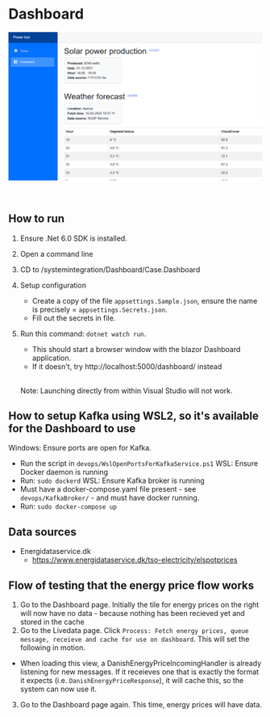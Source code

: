 # Dashboard

![plot](./misc/DashScreen1.png)

<br>

## How to run

1. Ensure .Net 6.0 SDK is installed.
1. Open a command line
1. CD to /systemintegration/Dashboard/Case.Dashboard
2. Setup configuration
   - Create a copy of the file `appsettings.Sample.json`, ensure the name is precisely = `appsettings.Secrets.json`.
   - Fill out the secrets in file.
5. Run this command: `dotnet watch run`. 
   - This should start a browser window with the blazor Dashboard application.
   - If it doesn't, try http://localhost:5000/dashboard/ instead


   <br>

   Note: Launching directly from within Visual Studio will not work.




## How to setup Kafka using WSL2, so it's available for the Dashboard to use
Windows: Ensure ports are open for Kafka. 
  - Run the script in `devops/WslOpenPortsForKafkaService.ps1`
WSL: Ensure Docker daemon is running
  - Run: `sudo dockerd`
WSL: Ensure Kafka broker is running
  - Must have a docker-compose.yaml file present - see `devops/KafkaBroker/` -  and must have docker running.
  - Run: `sudo docker-compose up`


## Data sources
- Energidataservice.dk
  - https://www.energidataservice.dk/tso-electricity/elspotprices


## Flow of testing that the energy price flow works

1) Go to the Dashboard page. Initially the tile for energy prices on the right will now have no data - because nothing has been recieved yet and stored in the cache
2) Go to the Livedata page. Click `Process: Fetch energy prices, queue message, receieve and cache for use on dashboard`. This will set the following in motion.
  - When loading this view, a DanishEnergyPriceIncomingHandler is already listening for new messages. If it receieves one that is exactly the format it expects (i.e. `DanishEnergyPriceResponse`), it will cache this, so the system can now use it.
3) Go to the Dashboard page again. This time, energy prices will have data.
